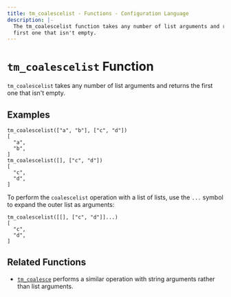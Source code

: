 ```yaml
---
title: tm_coalescelist - Functions - Configuration Language
description: |-
  The tm_coalescelist function takes any number of list arguments and returns the
  first one that isn't empty.
---
```


# `tm_coalescelist` Function

`tm_coalescelist` takes any number of list arguments and returns the first one
that isn't empty.

## Examples

```
tm_coalescelist(["a", "b"], ["c", "d"])
[
  "a",
  "b",
]
tm_coalescelist([], ["c", "d"])
[
  "c",
  "d",
]
```

To perform the `coalescelist` operation with a list of lists, use the `...`
symbol to expand the outer list as arguments:

```
tm_coalescelist([[], ["c", "d"]]...)
[
  "c",
  "d",
]
```

## Related Functions

* [`tm_coalesce`](./tm_coalesce.md) performs a similar operation with string
  arguments rather than list arguments.
